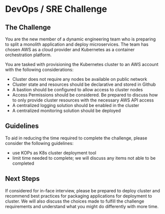 # DevOps / SRE Challenge

## The Challenge
You are the new member of a dynamic engineering team who is preparing to split a monolith application and deploy microservices. The team has chosen AWS as a cloud provider and Kubernetes as a container orchestration platform.

You are tasked with provisioning the Kubernetes cluster to an AWS account with the following considerations:
- Cluster does not require any nodes be available on public network
- Cluster state and resources should be declarative and stored in Github
- A bastion should be configured to allow access to cluster nodes
- Access Permissions should be considered. Be prepared to discuss how to only provide cluster resources with the necessary AWS API access
- A centralized logging solution should be enabled in the cluster
- A centralized monitoring solution should be deployed

## Guidelines
To aid in reducing the time required to complete the challenge, please consider the following guidelines:
- use KOPs as K8s cluster deployment tool
- limit time needed to complete; we will discuss any items not able to be completed

## Next Steps
If considered for in-face interview, please be prepared to deploy cluster and recommend best practices for packaging applications for deployment to cluster.  We will also discuss the choices made to fulfill the challenge requirements and understand what you might do differently with more time.
